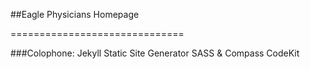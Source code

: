 ##Eagle Physicians Homepage

==============================

###Colophone:
Jekyll  Static Site Generator
SASS & Compass
CodeKit 
